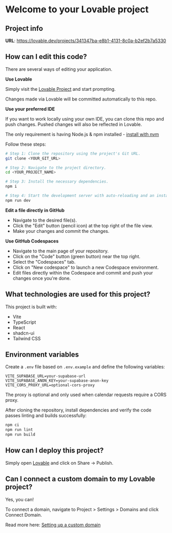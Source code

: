 # Welcome to your Lovable project

## Project info

**URL**: https://lovable.dev/projects/341347ba-e8b1-4131-8c0a-b2ef2b7a5330

## How can I edit this code?

There are several ways of editing your application.

**Use Lovable**

Simply visit the [Lovable Project](https://lovable.dev/projects/341347ba-e8b1-4131-8c0a-b2ef2b7a5330) and start prompting.

Changes made via Lovable will be committed automatically to this repo.

**Use your preferred IDE**

If you want to work locally using your own IDE, you can clone this repo and push changes. Pushed changes will also be reflected in Lovable.

The only requirement is having Node.js & npm installed - [install with nvm](https://github.com/nvm-sh/nvm#installing-and-updating)

Follow these steps:

```sh
# Step 1: Clone the repository using the project's Git URL.
git clone <YOUR_GIT_URL>

# Step 2: Navigate to the project directory.
cd <YOUR_PROJECT_NAME>

# Step 3: Install the necessary dependencies.
npm i

# Step 4: Start the development server with auto-reloading and an instant preview.
npm run dev
```

**Edit a file directly in GitHub**

- Navigate to the desired file(s).
- Click the "Edit" button (pencil icon) at the top right of the file view.
- Make your changes and commit the changes.

**Use GitHub Codespaces**

- Navigate to the main page of your repository.
- Click on the "Code" button (green button) near the top right.
- Select the "Codespaces" tab.
- Click on "New codespace" to launch a new Codespace environment.
- Edit files directly within the Codespace and commit and push your changes once you're done.

## What technologies are used for this project?

This project is built with:

- Vite
- TypeScript
- React
- shadcn-ui
- Tailwind CSS

## Environment variables

Create a `.env` file based on `.env.example` and define the following variables:

```
VITE_SUPABASE_URL=your-supabase-url
VITE_SUPABASE_ANON_KEY=your-supabase-anon-key
VITE_CORS_PROXY_URL=optional-cors-proxy
```

The proxy is optional and only used when calendar requests require a CORS proxy.

After cloning the repository, install dependencies and verify the code passes
linting and builds successfully:

```sh
npm ci
npm run lint
npm run build
```

## How can I deploy this project?

Simply open [Lovable](https://lovable.dev/projects/341347ba-e8b1-4131-8c0a-b2ef2b7a5330) and click on Share -> Publish.

## Can I connect a custom domain to my Lovable project?

Yes, you can!

To connect a domain, navigate to Project > Settings > Domains and click Connect Domain.

Read more here: [Setting up a custom domain](https://docs.lovable.dev/tips-tricks/custom-domain#step-by-step-guide)
